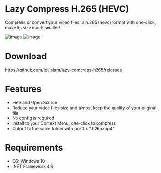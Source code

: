 # Lazy Compress H.265 (HEVC)

Compress or convert your video files to h.265 (hevc) format with one-click, make its size much smaller!

![image](https://github.com/louislam/lazy-compress-h265/blob/master/readme_images/2020-05-09_230722.png)
![image](https://github.com/louislam/lazy-compress-h265/blob/master/readme_images/2020-05-09_225508.png)

# Download

https://github.com/louislam/lazy-compress-h265/releases

# Features

* Free and Open Source
* Reduce your video files size and almost keep the quality of your original file
* No config is required
* Install to your Context Menu, one-click to compress
* Output to the same folder with postfix ".h265.mp4"


# Requirements

* OS: Windows 10
* .NET Framework 4.8
